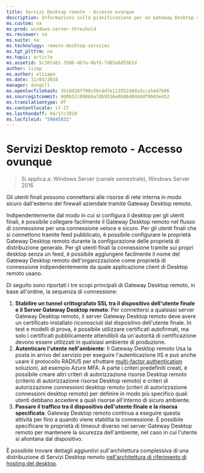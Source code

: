 ```yaml
---
title: Servizi Desktop remoto - Accesso ovunque
description: Informazioni sulla pianificazione per un Gateway Desktop remoto
ms.custom: na
ms.prod: windows-server-threshold
ms.reviewer: na
ms.suite: na
ms.technology: remote-desktop-services
ms.tgt_pltfrm: na
ms.topic: article
ms.assetid: 5c38fab1-3586-4b7a-8bf0-7d85a8d5361d
author: lizap
ms.author: elizapo
ms.date: 11/03/2016
manager: dongill
ms.openlocfilehash: 2b10428ff90c50c4d7e113552ddda3cca5447b06
ms.sourcegitcommit: 0d0b32c8986ba7db9536e0b8648d4ddf9b03e452
ms.translationtype: HT
ms.contentlocale: it-IT
ms.lasthandoff: 04/17/2019
ms.locfileid: "59845832"
---
```

# <a name="remote-desktop-services---access-from-anywhere"></a>Servizi Desktop remoto - Accesso ovunque

>Si applica a: Windows Server (canale semestrale), Windows Server 2016

Gli utenti finali possono connettersi alle risorse di rete interna in modo sicuro dall'esterno del firewall aziendale tramite Gateway Desktop remoto.

Indipendentemente dal modo in cui si configura il desktop per gli utenti finali, è possibile collegare facilmente il Gateway Desktop remoto nel flusso di connessione per una connessione veloce e sicuro. Per gli utenti finali che si connettono tramite feed pubblicato, è possibile configurare le proprietà Gateway Desktop remoto durante la configurazione delle proprietà di distribuzione generale. Per gli utenti finali la connessione tramite sui propri desktop senza un feed, è possibile aggiungere facilmente il nome del Gateway Desktop remoto dell'organizzazione come proprietà di connessione indipendentemente da quale applicazione client di Desktop remoto usano.

Di seguito sono riportati i tre scopi principali di Gateway Desktop remoto, in base all'ordine, la sequenza di connessione:
1. **Stabilire un tunnel crittografato SSL tra il dispositivo dell'utente finale e il Server Gateway Desktop remoto**: Per connettersi a qualsiasi server Gateway Desktop remoto, il server Gateway Desktop remoto deve avere un certificato installato riconosciuti dal dispositivo dell'utente finale. In test e modelli di prova, è possibile utilizzare certificati autofirmati, ma solo i certificati pubblicamente attendibili da un'autorità di certificazione devono essere utilizzati in qualsiasi ambiente di produzione.
2. **Autenticare l'utente nell'ambiente**: Il Gateway Desktop remoto Usa la posta in arrivo del servizio per eseguire l'autenticazione IIS e può anche usare il protocollo RADIUS per sfruttare [multi-factor authentication](rds-plan-mfa.md) soluzioni, ad esempio Azure MFA. A parte i criteri predefiniti creati, è possibile creare altri criteri di autorizzazione risorse Desktop remoto (criterio di autorizzazione risorse Desktop remoto) e criteri di autorizzazione connessioni desktop remoto (criteri di autorizzazione connessioni desktop remoto) per definire in modo più specifico quali utenti debbano accedere a quali risorse all'interno di sicuro ambiente.
3. **Passare il traffico tra il dispositivo dell'utente finale e la risorsa specificata**: Gateway Desktop remoto continua a eseguire questa attività per fino a quando viene stabilita la connessione. È possibile specificare le proprietà di timeout diverso nei server Gateway Desktop remoto per mantenere la sicurezza dell'ambiente, nel caso in cui l'utente si allontana dal dispositivo.

È possibile trovare dettagli aggiuntivi sull'architettura complessiva di una distribuzione di Servizi Desktop remoto [nell'architettura di riferimento di hosting del desktop](desktop-hosting-reference-architecture.md).